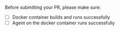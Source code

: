 Before submitting your PR, please make sure:

- [ ] Docker container builds and runs successfully
- [ ] Agent on the docker container runs successfully
